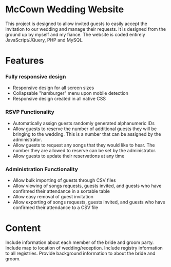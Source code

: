 # McCown Wedding Website
This project is designed to allow invited guests to easily accept the invitation to our wedding and manage their requests. It is designed from the ground up by myself and my fiance. The website is coded entirely JavaScript/JQuery, PHP and MySQL.

# Features
### Fully responsive design
- Responsive design for all screen sizes
- Collapsable "hamburger" menu upon mobile detection
- Responsive design created in all native CSS

### RSVP Functionality
- Automatically assign guests randomly generated alphanumeric IDs 
- Allow guests to reserve the number of additional guests they will be bringing to the wedding. This is a number that can be assigned by the administrator.
- Allow guests to request any songs that they would like to hear. The number they are allowed to reserve can be set by the administrator.
- Allow guests to update their reservations at any time

### Administration Functionality
- Allow bulk importing of guests through CSV files
- Allow viewing of songs requests, guests invited, and guests who have confirmed their attendance in a sortable table
- Allow easy removal of guest invitation
- Allow exporting of songs requests, guests invited, and guests who have confirmed their attendance to a CSV file

# Content
Include information about each member of the bride and groom party. Include map to location of wedding/reception. Include registry information to all registries. Provide background information to about the bride and groom.

